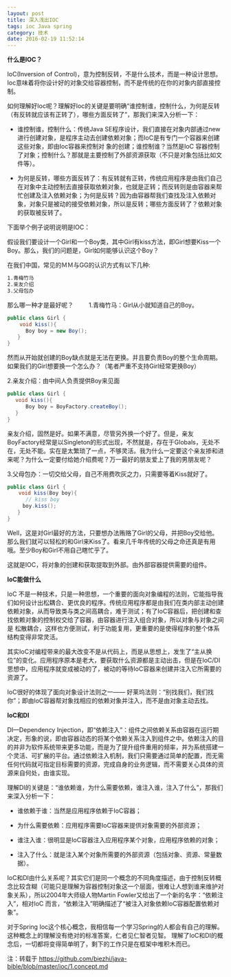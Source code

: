 ```yaml
---
layout: post
title: 深入浅出IOC
tags: ioc Java spring
category: 技术
date: 2016-02-19 11:52:14
---
```


**什么是IOC？**

IoC(Inversion of Control)，意为控制反转，不是什么技术，而是一种设计思想。Ioc意味着将你设计好的对象交给容器控制，而不是传统的在你的对象内部直接控制。

如何理解好Ioc呢？理解好Ioc的关键是要明确“谁控制谁，控制什么，为何是反转（有反转就应该有正转了），哪些方面反转了”，那我们来深入分析一下：

- 谁控制谁，控制什么：传统Java SE程序设计，我们直接在对象内部通过new进行创建对象，是程序主动去创建依赖对象；而IoC是有专门一个容器来创建这些对象，即由Ioc容器来控制对 象的创建；谁控制谁？当然是IoC 容器控制了对象；控制什么？那就是主要控制了外部资源获取（不只是对象包括比如文件等）。

- 为何是反转，哪些方面反转了：有反转就有正转，传统应用程序是由我们自己在对象中主动控制去直接获取依赖对象，也就是正转；而反转则是由容器来帮忙创建及注入依赖对象；为何是反转？因为由容器帮我们查找及注入依赖对象，对象只是被动的接受依赖对象，所以是反转；哪些方面反转了？依赖对象的获取被反转了。

下面举个例子说明说明是IOC：

假设我们要设计一个Girl和一个Boy类，其中Girl有kiss方法，即Girl想要Kiss一个Boy。那么，我们的问题是，Girl如何能够认识这个Boy？

在我们中国，常见的ＭＭ与GG的认识方式有以下几种:

```sh
1.青梅竹马
2.亲友介绍
3.父母包办
```

那么哪一种才是最好呢？
 　　 
1.青梅竹马：Girl从小就知道自己的Boy。

```java
public class Girl {　
    void kiss(){ 
　　　 Boy boy = new Boy(); 
　　} 
} 
```

然而从开始就创建的Boy缺点就是无法在更换。并且要负责Boy的整个生命周期。如果我们的Girl想要换一个怎么办？（笔者严重不支持Girl经常更换Boy）

2.亲友介绍：由中间人负责提供Boy来见面

```java
public class Girl { 
　 void kiss(){ 
　　　 Boy boy = BoyFactory.createBoy();　　　
　 } 
}
```

亲友介绍，固然是好。如果不满意，尽管另外换一个好了。但是，亲友BoyFactory经常是以Singleton的形式出现，不然就是，存在于Globals，无处不在，无处不能。实在是太繁琐了一点，不够灵活。我为什么一定要这个亲友掺和进来呢？为什么一定要付给她介绍费呢？万一最好的朋友爱上了我的男朋友呢？ 

3.父母包办：一切交给父母，自己不用费吹灰之力，只需要等着Kiss就好了。

```java
public class Girl { 
　  void kiss(Boy boy){ 
　　　 // kiss boy　
　　　boy.kiss(); 
　　} 
}
```

Well，这是对Girl最好的方法，只要想办法贿赂了Girl的父母，并把Boy交给他。那么我们就可以轻松的和Girl来Kiss了。看来几千年传统的父母之命还真是有用哦。至少Boy和Girl不用自己瞎忙乎了。 

这就是IOC，将对象的创建和获取提取到外部。由外部容器提供需要的组件。 

**IoC能做什么**

IoC 不是一种技术，只是一种思想，一个重要的面向对象编程的法则，它能指导我们如何设计出松耦合、更优良的程序。传统应用程序都是由我们在类内部主动创建依赖对象，从而导致类与类之间高耦合，难于测试；有了IoC容器后，把创建和查找依赖对象的控制权交给了容器，由容器进行注入组合对象，所以对象与对象之间是 松散耦合，这样也方便测试，利于功能复用，更重要的是使得程序的整个体系结构变得非常灵活。

其实IoC对编程带来的最大改变不是从代码上，而是从思想上，发生了“主从换位”的变化。应用程序原本是老大，要获取什么资源都是主动出击，但是在IoC/DI思想中，应用程序就变成被动的了，被动的等待IoC容器来创建并注入它所需要的资源了。

IoC很好的体现了面向对象设计法则之一—— 好莱坞法则：“别找我们，我们找你”；即由IoC容器帮对象找相应的依赖对象并注入，而不是由对象主动去找。

**IoC和DI**

DI—Dependency Injection，即“依赖注入”：组件之间依赖关系由容器在运行期决定，形象的说，即由容器动态的将某个依赖关系注入到组件之中。依赖注入的目的并非为软件系统带来更多功能，而是为了提升组件重用的频率，并为系统搭建一个灵活、可扩展的平台。通过依赖注入机制，我们只需要通过简单的配置，而无需任何代码就可指定目标需要的资源，完成自身的业务逻辑，而不需要关心具体的资源来自何处，由谁实现。

理解DI的关键是：“谁依赖谁，为什么需要依赖，谁注入谁，注入了什么”，那我们来深入分析一下：

- 谁依赖于谁：当然是应用程序依赖于IoC容器；

- 为什么需要依赖：应用程序需要IoC容器来提供对象需要的外部资源；

- 谁注入谁：很明显是IoC容器注入应用程序某个对象，应用程序依赖的对象；

- 注入了什么：就是注入某个对象所需要的外部资源（包括对象、资源、常量数据）。

IoC和DI由什么关系呢？其实它们是同一个概念的不同角度描述，由于控制反转概念比较含糊（可能只是理解为容器控制对象这一个层面，很难让人想到谁来维护对象关系），所以2004年大师级人物Martin Fowler又给出了一个新的名字：“依赖注入”，相对IoC 而言，“依赖注入”明确描述了“被注入对象依赖IoC容器配置依赖对象”。

对于Spring Ioc这个核心概念，我相信每一个学习Spring的人都会有自己的理解。这种概念上的理解没有绝对的标准答案，仁者见仁智者见智。 理解了IoC和DI的概念后，一切都将变得简单明了，剩下的工作只是在框架中堆积木而已。

注：转载于 https://github.com/biezhi/java-bible/blob/master/ioc/1.concept.md